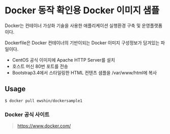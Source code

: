 Docker 동작 확인용
Docker 이미지 샘플
======================
Docker는 컨테이너 가상화 기술을 사용한 애플리케이션 실행환경 구축 및 운영플랫폼이다.

Dockerfile은 Docker 컨테이너의 기반이되는 Docker 이미지 구성정보가 담겨있는 파일이다.   　　
* CentOS 공식 이미지에 Apache HTTP Server를 설치
* 호스트 머신 80번 포트를 전송
* Bootstrap3.4에서 스타일링한 HTML 컨텐츠 샘플을 /var/www/html에 복사
 
Usage
------
    $ docker pull ewshin/dockersample1


### Docker 공식 사이트  
> https://www.docker.com/
>
